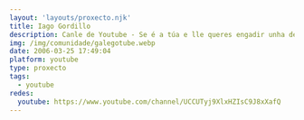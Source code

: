 ```yaml
---
layout: 'layouts/proxecto.njk'
title: Iago Gordillo
description: Canle de Youtube - Se é a túa e lle queres engadir unha descripción e etiquetas, ponte en contacto con nós.
img: /img/comunidade/galegotube.webp
date: 2006-03-25 17:49:04
platform: youtube
type: proxecto
tags:
  - youtube
redes:
  youtube: https://www.youtube.com/channel/UCCUTyj9XlxHZIsC9J8xXafQ
---
```


